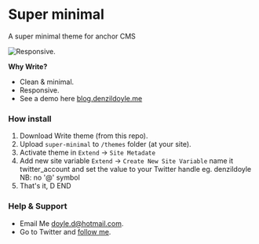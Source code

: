 Super minimal
==========================

A super minimal theme for anchor CMS 

![Responsive.](http://blog.denzildoyle.me/macbook-pro-flat.png)

**Why Write?**

* Clean & minimal.
* Responsive.
* See a demo here [blog.denzildoyle.me](http://blog.denzildoyle.me)

### How install

1. Download Write theme (from this repo).
2. Upload `super-minimal` to `/themes` folder (at your site).
3. Activate theme in `Extend` → `Site Metadate`
4. Add new site variable `Extend` → `Create New Site Variable` name it twitter_account and set the value to your Twitter handle eg. denzildoyle NB: no '@' symbol
5. That's it, D END

### Help & Support

* Email Me [doyle.d@hotmail.com](mailto:doyle.d@hotmail.com).
* Go to Twitter and [follow me](http://twitter.com/denzildoyle).
